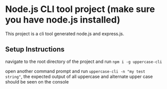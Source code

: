 
# Node.js CLI tool project (make sure you have node.js installed)

This project is a cli tool generated node.js and express.js.

## Setup Instructions

navigate to the root directory of the project and run `npm i -g uppercase-cli`

open another command prompt and run `uppercase-cli -n "my test string"`, the expected output of all uppercase and alternate upper case should be seen on the console
